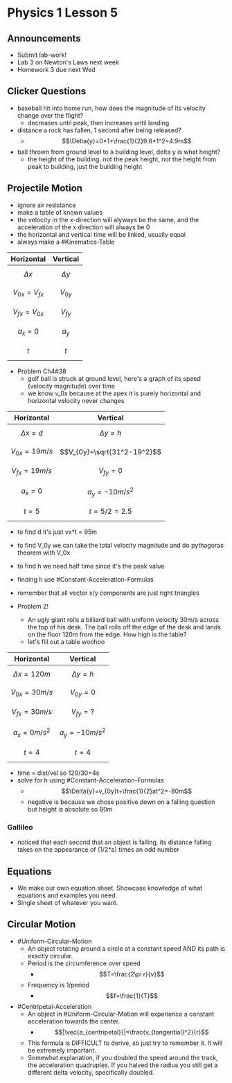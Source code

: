 # Physics 1 Lesson 5
## Announcements
- Submit lab-work!
- Lab 3 on Newton's Laws next week
- Homework 3 due next Wed
## Clicker Questions
- baseball hit into home run, how does the magnitude of its velocity change over the flight?
  - decreases until peak, then increases until landing
- distance a rock has fallen, 1 second after being released?
  - $$\Delta{y}=0*1+\frac{1}{2}9.8*1^2=4.9m$$
- ball thrown from ground level to a building level, delta y is what height?
  - the height of the building. not the peak height, not the height from peak to building, just the building height
## Projectile Motion
- ignore air resistance
- make a table of known values 
- the velocity in the x-direction will alyways be the same, and the acceleration of the x direction will always be 0
- the horizontal and vertical time will be linked, usually equal
- always make a #Kinematics-Table

|Horizontal|Vertical|
|---|---|
|$$\Delta{x}$$|$$\Delta{y}$$|
|$$V_{0x}=V_{fx}$$|$$V_{0y}$$|
|$$V_{fx}=V_{0x}$$|$$V_{fy}$$|
|$$a_x=0$$|$$a_y$$|
|$$t$$|$$t$$|

- Problem Ch4#38
  - golf ball is struck at ground level, here's a graph of its speed (velocity magnitude) over time
  - we know v_0x because at the apex it is purely horizontal and horizontal velocity never changes

|Horizontal|Vertical|
|---|---|
|$$\Delta{x}=d$$|$$\Delta{y}=h$$|
|$$V_{0x}=19m/s$$|$$V_{0y}=\sqrt{31^2-19^2}$$|
|$$V_{fx}=19m/s$$|$$V_{fy}=0$$|
|$$a_x=0$$|$$a_y=-10m/s^2$$|
|$$t=5$$|$$t=5/2=2.5$$|

  - to find d it's just vx*t = 95m
  - to find V_0y we can take the total velocity magnitude and do pythagoras theorem with V_0x
  - to find h we need half time since it's the peak value
  - finding h use #Constant-Acceleration-Formulas
- remember that all vector x/y components are just right triangles

- Problem 2!
  - An ugly giant rolls a billiard ball with uniform velocity 30m/s across the top of his desk. The ball rolls off the edge of the desk and lands on the floor 120m from the edge. How high is the table?
  - let's fill out a table woohoo
  
|Horizontal|Vertical|
|---|---|
|$$\Delta{x}=120m$$|$$\Delta{y}=h$$|
|$$V_{0x}=30m/s$$|$$V_{0y}=0$$|
|$$V_{fx}=30m/s$$|$$V_{fy}=?$$|
|$$a_x=0m/s^2$$|$$a_y=-10m/s^2$$|
|$$t=4$$|$$t=4$$|

  - time = dist/vel so 120/30=4s
  - solve for h using #Constant-Acceleration-Formulas
    - $$\Delta{y}=v_{0y}t+\frac{1}{2}at^2=-80m$$
    - negative is because we chose positive down on a falling question but height is absolute so 80m
### Gallileo
- noticed that each second that an object is falling, its distance falling takes on the appearance of (1/2*a) times an odd number
## Equations
- We make our own equation sheet. Showcase knowledge of what equations and examples you need.
- Single sheet of whatever you want.
## Circular Motion
- #Uniform-Circular-Motion 
  - An object rotating around a circle at a constant speed AND its path is exactly circular.
  - Period is the circumference over speed
    - $$T=\frac{2\pi r}{v}$$
  - Frequency is 1/period
    - $$f=\frac{1}{T}$$
- #Centripetal-Acceleration
  - An object in #Uniform-Circular-Motion will experience a constant acceleration towards the center.
    - $$|\vec{a_{centripetal}}|=\frac{v_{tangential}^2}{r}$$
  - This formula is DIFFICULT to derive, so just try to remember it. It will be extremely important.
  - Somewhat explanation, if you doubled the speed around the track, the acceleration quadruples. If you halved the radius you still get a different delta velocity, specifically doubled.

